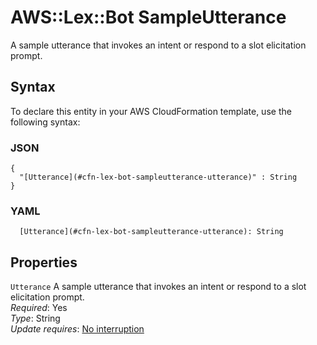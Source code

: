 # AWS::Lex::Bot SampleUtterance<a name="aws-properties-lex-bot-sampleutterance"></a>

A sample utterance that invokes an intent or respond to a slot elicitation prompt\.

## Syntax<a name="aws-properties-lex-bot-sampleutterance-syntax"></a>

To declare this entity in your AWS CloudFormation template, use the following syntax:

### JSON<a name="aws-properties-lex-bot-sampleutterance-syntax.json"></a>

```
{
  "[Utterance](#cfn-lex-bot-sampleutterance-utterance)" : String
}
```

### YAML<a name="aws-properties-lex-bot-sampleutterance-syntax.yaml"></a>

```
  [Utterance](#cfn-lex-bot-sampleutterance-utterance): String
```

## Properties<a name="aws-properties-lex-bot-sampleutterance-properties"></a>

`Utterance`  <a name="cfn-lex-bot-sampleutterance-utterance"></a>
A sample utterance that invokes an intent or respond to a slot elicitation prompt\.  
*Required*: Yes  
*Type*: String  
*Update requires*: [No interruption](https://docs.aws.amazon.com/AWSCloudFormation/latest/UserGuide/using-cfn-updating-stacks-update-behaviors.html#update-no-interrupt)